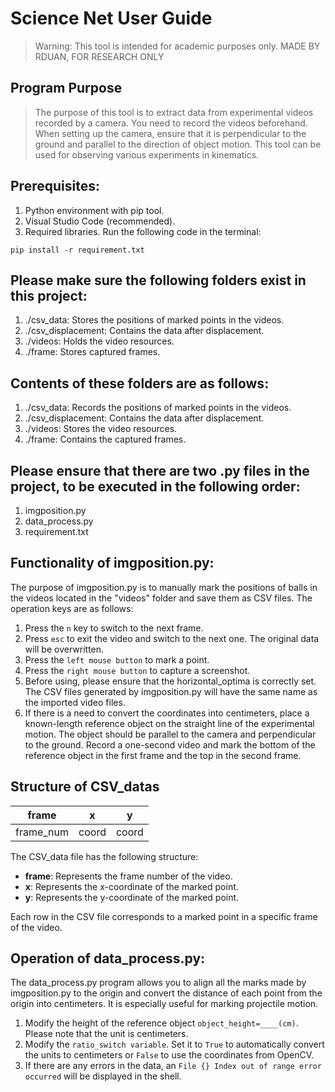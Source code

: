 # Science Net User Guide
>Warning: This tool is intended for academic purposes only.
MADE BY RDUAN, FOR RESEARCH ONLY

## Program Purpose
>The purpose of this tool is to extract data from experimental videos recorded by a camera. You need to record the videos beforehand. When setting up the camera, ensure that it is perpendicular to the ground and parallel to the direction of object motion. This tool can be used for observing various experiments in kinematics.

## Prerequisites:
1. Python environment with pip tool.
2. Visual Studio Code (recommended).
3. Required libraries. Run the following code in the terminal:
```shell
pip install -r requirement.txt
```
## Please make sure the following folders exist in this project:
1. ./csv_data: Stores the positions of marked points in the videos.
2. ./csv_displacement: Contains the data after displacement.
3. ./videos: Holds the video resources.
4. ./frame: Stores captured frames.
## Contents of these folders are as follows:
1. ./csv_data: Records the positions of marked points in the videos.
2. ./csv_displacement: Contains the data after displacement.
3. ./videos: Stores the video resources.
4. ./frame: Contains the captured frames.
## Please ensure that there are two .py files in the project, to be executed in the following order:
1. imgposition.py
2. data_process.py
3. requirement.txt
## Functionality of imgposition.py:

The purpose of imgposition.py is to manually mark the positions of balls in the videos located in the "videos" folder and save them as CSV files. The operation keys are as follows:

1. Press the `n` key to switch to the next frame.
2. Press `esc` to exit the video and switch to the next one. The original data will be overwritten.
3. Press the `left mouse button` to mark a point.
4. Press the `right mouse button` to capture a screenshot.
5. Before using, please ensure that the horizontal_optima is correctly set.
The CSV files generated by imgposition.py will have the same name as the imported video files.
6. If there is a need to convert the coordinates into centimeters, place a known-length reference object on the straight line of the experimental motion. The object should be parallel to the camera and perpendicular to the ground. Record a one-second video and mark the bottom of the reference object in the first frame and the top in the second frame.

## Structure of CSV_datas
| frame    | x  | y  |
|----------|----|----|
| frame_num|coord|coord|

The CSV_data file has the following structure:
- **frame**: Represents the frame number of the video.
- **x**: Represents the x-coordinate of the marked point.
- **y**: Represents the y-coordinate of the marked point.

Each row in the CSV file corresponds to a marked point in a specific frame of the video.


## Operation of data_process.py:
The data_process.py program allows you to align all the marks made by imgposition.py to the origin and convert the distance of each point from the origin into centimeters. It is especially useful for marking projectile motion.

1. Modify the height of the reference object `object_height=____(cm)`. Please note that the unit is centimeters.
2. Modify the `ratio_switch variable`. Set it to `True` to automatically convert the units to centimeters or `False` to use the coordinates from OpenCV.
3. If there are any errors in the data, an `File {} Index out of range error occurred` will be displayed in the shell.